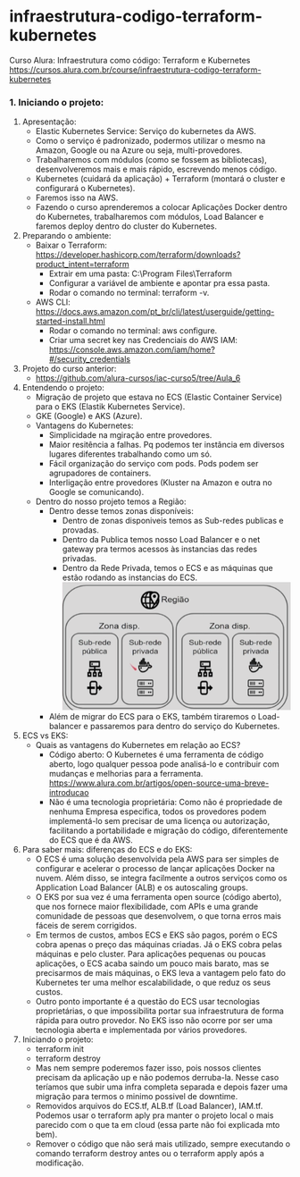 # infraestrutura-codigo-terraform-kubernetes
Curso Alura: Infraestrutura como código: Terraform e Kubernetes
https://cursos.alura.com.br/course/infraestrutura-codigo-terraform-kubernetes

### 1. Iniciando o projeto:
1. Apresentação:
   * Elastic Kubernetes Service: Serviço do kubernetes da AWS.
   * Como o serviço é padronizado, podermos utilizar o mesmo na Amazon, Google ou na Azure ou seja, multi-provedores.
   * Trabalharemos com módulos (como se fossem as bibliotecas), desenvolveremos mais e mais rápido, escrevendo menos código.
   * Kubernetes (cuidará da aplicação) + Terraform (montará o cluster e configurará o Kubernetes).
   * Faremos isso na AWS.
   * Fazendo o curso aprenderemos a colocar Aplicações Docker dentro do Kubernetes, trabalharemos com módulos, Load Balancer e faremos deploy dentro do cluster do Kubernetes.
2. Preparando o ambiente:
   * Baixar o Terraform: https://developer.hashicorp.com/terraform/downloads?product_intent=terraform
     * Extrair em uma pasta: C:\Program Files\Terraform
     * Configurar a variável de ambiente e apontar pra essa pasta.
     * Rodar o comando no terminal: terraform -v.
   * AWS CLI: https://docs.aws.amazon.com/pt_br/cli/latest/userguide/getting-started-install.html
     * Rodar o comando no terminal: aws configure.
     * Criar uma secret key nas Credenciais do AWS IAM: https://console.aws.amazon.com/iam/home?#/security_credentials
3. Projeto do curso anterior:
   * https://github.com/alura-cursos/iac-curso5/tree/Aula_6
4. Entendendo o projeto:
   * Migração de projeto que estava no ECS (Elastic Container Service) para o EKS (Elastik Kubernetes Service).
   * GKE (Google) e AKS (Azure).
   * Vantagens do Kubernetes:
     * Simplicidade na mgiração entre provedores.
     * Maior resitência a falhas. Pq podemos ter instância em diversos lugares diferentes trabalhando como um só.
     * Fácil organização do serviço com pods. Pods podem ser agrupadores de containers.
     * Interligação entre provedores (Kluster na Amazon e outra no Google se comunicando).
   * Dentro do nosso projeto temos a Região: 
     * Dentro desse temos zonas disponíveis: 
       * Dentro de zonas disponiveis temos as Sub-redes publicas e provadas.
       * Dentro da Publica temos nosso Load Balancer e o net gateway pra termos acessos às instancias das redes privadas.
       * Dentro da Rede Privada, temos o ECS e as máquinas que estão rodando as instancias do ECS.
       ![img.png](img.png)
     * Além de migrar do ECS para o EKS, também tiraremos o Load-balancer e passaremos para dentro do serviço do Kubernetes.
5. ECS vs EKS:
   * Quais as vantagens do Kubernetes em relação ao ECS?
     * Código aberto: O Kubernetes é uma ferramenta de código aberto, logo qualquer pessoa pode analisá-lo e contribuir com mudanças e melhorias para a ferramenta. https://www.alura.com.br/artigos/open-source-uma-breve-introducao
     * Não é uma tecnologia proprietária: Como não é propriedade de nenhuma Empresa especifica, todos os provedores podem implementá-lo sem precisar de uma licença ou autorização, facilitando a portabilidade e migração do código, diferentemente do ECS que é da AWS.
6. Para saber mais: diferenças do ECS e do EKS:
   * O ECS é uma solução desenvolvida pela AWS para ser simples de configurar e acelerar o processo de lançar aplicações Docker na nuvem. Além disso, se integra facilmente a outros serviços como os Application Load Balancer (ALB) e os autoscaling groups. 
   * O EKS por sua vez é uma ferramenta open source (código aberto), que nos fornece maior flexibilidade, com APIs e uma grande comunidade de pessoas que desenvolvem, o que torna erros mais fáceis de serem corrigidos. 
   * Em termos de custos, ambos ECS e EKS são pagos, porém o ECS cobra apenas o preço das máquinas criadas. Já o EKS cobra pelas máquinas e pelo cluster. Para aplicações pequenas ou poucas aplicações, o ECS acaba saindo um pouco mais barato, mas se precisarmos de mais máquinas, o EKS leva a vantagem pelo fato do Kubernetes ter uma melhor escalabilidade, o que reduz os seus custos. 
   * Outro ponto importante é a questão do ECS usar tecnologias proprietárias, o que impossibilita portar sua infraestrutura de forma rápida para outro provedor. No EKS isso não ocorre por ser uma tecnologia aberta e implementada por vários provedores.
7. Iniciando o projeto:
   * terraform init
   * terraform destroy
   * Mas nem sempre poderemos fazer isso, pois nossos clientes precisam da aplicação up e não podemos derruba-la. Nesse caso teríamos que subir uma infra completa separada e depois fazer uma migração para termos o minimo possivel de downtime.
   * Removidos arquivos do ECS.tf, ALB.tf (Load Balancer), IAM.tf. Podemos usar o terraform aply pra manter o projeto local o mais parecido com o que ta em cloud (essa parte não foi explicada mto bem).
   * Remover o código que não será mais utilizado, sempre executando o comando terraform destroy antes ou o terraform apply após a modificação.

